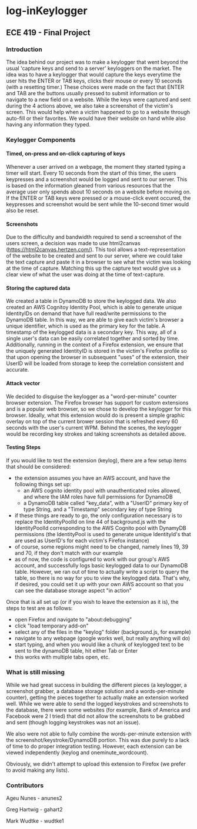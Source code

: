# log-inKeylogger

## ECE 419 - Final Project

### Introduction

The idea behind our project was to make a keylogger that went beyond the usual 'capture keys and send to a server' keyloggers on the market. The idea was to have a keylogger that would capture the keys everytime the user hits the ENTER or TAB keys, clicks their mouse or every 10 seconds (with a resetting timer.) These choices were made on the fact that ENTER and TAB are the buttons usually pressed to submit information or to navigate to a new field on a website. While the keys were captured and sent during the 4 actions above, we also take a screenshot of the victim's screen. This would help when a victim happened to go to a website through auto-fill or their favorites. We would have their website on hand while also having any information they typed.

### Keylogger Components

#### Timed, on-press and on-click capturing of keys

Whenever a user arrived on a webpage, the moment they started typing a timer will start. Every 10 seconds from the start of this timer, the users keypresses and a screenshot would be logged and sent to our server. This is based on the information gleaned from various resources that the average user only spends about 10 seconds on a website before moving on. If the ENTER or TAB keys were pressed or a mouse-click event occured, the keypresses and screenshot would be sent while the 10-second timer would also be reset. 

#### Screenshots
Due to the difficulty and bandwidth required to send a screenshot of the users screen, a decision was made to use html2canvas (https://html2canvas.hertzen.com/). This tool allows a text-representation of the website to be created and sent to our server, where we could take the text capture and paste it in a browser to see what the victim was looking at the time of capture. Matching this up the capture text would give us a clear view of what the user was doing at the time of text-capture.

#### Storing the captured data
We created a table in DynamoDB to store the keylogged data. We also created an AWS Cognitoy Identity Pool, which is able to generate unique IdentityIDs on demand that have full read/write permissions to the DynamoDB table. In this way, we are able to give each victim's browser a unique identifier, which is used as the primary key for the table. A timestamp of the keylogged data is a secondary key. This way, all of a single user's data can be easily correlated together and sorted by time. Additionally, running in the context of a Firefox extension, we ensure that the uniquely generated IdentityID is stored in the victim's Firefox profile so that upon opening the browser in subsequent "uses" of the extension, their UserID will be loaded from storage to keep the correlation consistent and accurate.

#### Attack vector
We decided to disguise the keylogger as a "word-per-minute" counter browser extension. The Firefox browser has support for custom extensions and is a popular web browser, so we chose to develop the keylogger for this browser. Ideally, what this extension would do is present a simple graphic overlay on top of the current brower session that is refreshed every 60 seconds with the user's current WPM. Behind the scenes, the keylogger would be recording key strokes and taking screenshots as detailed above.

#### Testing Steps
If you would like to test the extension (keylog), there are a few setup items that should be considered:

* the extension assumes you have an AWS account, and have the following things set up:
  * an AWS cognito identity pool with unauthenticated roles allowed, and where the IAM roles have full permissions for DynamoDB
  * a DynamoDB table called "key_data", with a "UserID" primary key of type String, and a "Timestamp" secondary key of type String
* if these things are ready to go, the only configuration necessary is to replace the IdentityPoolId on line 44 of background.js with the IdentityPoolId corresponding to the AWS Cognito pool with DynamyDB permissions (the IdentityPool is used to generate unique IdentityId's that are used as UserID's for each victim's Firefox instance)
* of course, some regions might need to be changed, namely lines 19, 39 and 70, if they don't match with our example
* as of now, the code is configured to work with our group's AWS account, and successfully logs basic keylogged data to our DynamoDB table. However, we ran out of time to actually write a script to query the table, so there is no way for you to view the keylogged data. That's why, if desired, you could set it up with your own AWS account so that you can see the database storage aspect "in action"

Once that is all set up (or if you wish to leave the extension as it is), the steps to test are as follows:

* open Firefox and navigate to "about:debugging"
* click "load temporary add-on"
* select any of the files in the "keylog" folder (background.js, for example)
* navigate to any webpage (google works well, but really anything will do)
* start typing, and when you would like a chunk of keylogged text to be sent to the dynamoDB table, hit either Tab or Enter
* this works with multiple tabs open, etc.

### What is still missing
While we had great success in building the different pieces (a keylogger, a screenshot grabber, a database storage solution and a words-per-minute counter), getting the pieces together to actually make an extension worked well. While we were able to send the logged keystrokes and screenshots to the database, there were some websites (for example, Bank of America and Facebook were 2 I tried) that did not allow the screenshots to be grabbed and sent (though logging keystrokes was not an issue). 

We also were not able to fully combine the words-per-minute extension with the screenshot/keystroke/DynamoDB portion. This was due purely to a lack of time to do proper integration testing. However, each extension can be viewed independently (keylog and oneminute_wordcount).

Obviously, we didn't attempt to upload this extension to Firefox (we prefer to avoid making any lists).

### Contributors
Ageu Nunes - anunes2  

Greg Hartwig - gahart2  

Mark Wudtke - wudtke1

